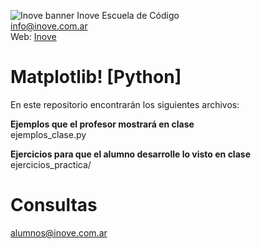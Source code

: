![Inove banner](/inove.jpg)
Inove Escuela de Código\
info@inove.com.ar\
Web: [Inove](http://inove.com.ar)

# Matplotlib! [Python]
En este repositorio encontrarán los siguientes archivos:

__Ejemplos que el profesor mostrará en clase__\
ejemplos_clase.py

__Ejercicios para que el alumno desarrolle lo visto en clase__\
ejercicios_practica/


# Consultas
alumnos@inove.com.ar

